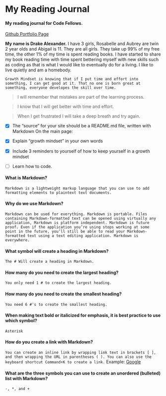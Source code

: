 # My Reading Journal

#### My reading journal for Code Fellows.

[Github Portfolio Page](https://drake-alexander.github.io/reading-notes/)

**My name is Drake Alexander.** I have 3 girls, Rosabelle and Aubrey are twin 2 year olds and Abigail is 11. They are all girls. They take up 99% of my free time, the other 1% of my time is spent reading books. I have started to share my book reading time with time spent bettering myself with new skills such as coding as that is what I would like to eventually do for a living. I like to live quietly and am a homebody. 

`Growth Mindset is knowing that if I put time and effort into something, I can get good at it. That no one is born great at something, everyone developes the skill over time.`	

> I will remember that mistakes are part of the learning process.

> I know that I will get better with time and effort.

> When I get frustrated I will take a deep breath and try again.

- [X] The “source” for your site should be a README.md file, written with Markdown
On the main page:
- [X] Explain “growth mindset” in your own words
- [X] Include 3 reminders to yourself of how to keep yourself in a growth mindset
- [ ] Learn how to code.


#### What is Markdown?
`Markdown is a lightweight markup language that you can use to add formatting elements to plaintext text documents.`

#### Why do we use Markdown?
`Markdown can be used for everything. Markdown is portable. Files containing Markdown-formatted text can be opened using virtually any application, Markdown is platform independent. Markdown is future proof. Even if the application you’re using stops working at some point in the future, you’ll still be able to read your Markdown-formatted text using a text editing application. Markdown is everywhere.  `

#### What symbol will create a heading in Markdown?
`The # Will create a heading in Markdown.`

#### How many do you need to create the largest heading?
`You only need 1 # to create the largest heading.`

#### How many do you need to create the smallest heading?
 `You need 6 #'s to create the smallest heading.`
 
#### When making text bold or italicized for emphasis, it is best practice to use which symbol?
 `Asterisk`
 
#### How do you create a link with Markdown?
`You can create an inline link by wrapping link text in brackets [ ], and then wrapping the URL in parentheses ( ). You can also use the keyboard shortcut Command+K to create a link.` Example: [Google](https://google.com/)

#### What are the three symbols you can use to create an unordered (bulleted) list with Markdown?
`-, *, and + `
